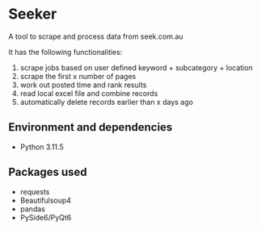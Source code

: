 # Seeker
A tool to scrape and process data from seek.com.au

It has the following functionalities:

1. scrape jobs based on user defined keyword + subcategory + location
2. scrape the first x number of pages
3. work out posted time and rank results
4. read local excel file and combine records
5. automatically delete records earlier than x days ago

## Environment and dependencies
- Python 3.11.5

## Packages used
- requests
- Beautifulsoup4
- pandas
- PySide6/PyQt6
